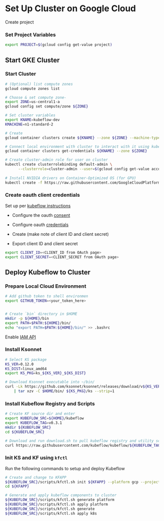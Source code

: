 # Set Up Cluster on Google Cloud

Create project

### Set Project Variables

```bash
export PROJECT=$(gcloud config get-value project)
```

## Start GKE Cluster

### Start Cluster

```bash
# (Optional) list compute zones
gcloud compute zones list

# Choose & set compute zone-
export ZONE=us-central1-a
gcloud config set compute/zone ${ZONE}

# Set cluster variables
export KNAME=kubeflow-dev
KMACHINE=n1-standard-2

# Create
gcloud container clusters create ${KNAME} --zone ${ZONE} --machine-type ${KMACHINE}

# Connect local environment with cluster to interact with it using kubectl
gcloud container clusters get-credentials ${KNAME} --zone ${ZONE}

# Create cluster-admin role for user on cluster
kubectl create clusterrolebinding default-admin \
      --clusterrole=cluster-admin --user=$(gcloud config get-value account)
      
# Install NVIDIA drivers on Container-Optimized OS (for GPU)
kubectl create -f https://raw.githubusercontent.com/GoogleCloudPlatform/container-engine-accelerators/k8s-1.9/daemonset.yaml
```

### Create oauth client credentials

Set up per [kubeflow instructions](https://www.kubeflow.org/docs/started/getting-started-gke/)

- Configure the oauth [consent](https://console.cloud.google.com/apis/credentials/consent)

- Configure oauth [credentials](https://console.cloud.google.com/apis/credentials)

- Create (make note of client ID and client secret)

- Export client ID and client secret

```bash
export CLIENT_ID=<CLIENT_ID from OAuth page>
export CLIENT_SECRET=<CLIENT_SECRET from OAuth page>
```

## Deploy Kubeflow to Cluster

### Prepare Local Cloud Environment

```bash
# Add github token to shell environmen
export GITHUB_TOKEN=<your_token_here>


# Create `bin` directory in $HOME
mkdir -p ${HOME}/bin
export PATH=$PATH:${HOME}/bin/
echo "export PATH=$PATH:${HOME}/bin/" >> .bashrc
```

Enable [IAM API](https://console.developers.google.com/apis/api/iam.googleapis.com/overview)

### Install Ksonnet

```bash
# Select KS package
KS_VER=0.12.0
KS_DIST=linux_amd64
export KS_PKG=ks_${KS_VER}_${KS_DIST}

# Download Ksonnet executable into ~/bin/
curl -Lk https://github.com/ksonnet/ksonnet/releases/download/v${KS_VER}/${KS_PKG}.tar.gz \
	| tar xzv -C $HOME/bin/ ${KS_PKG}/ks --strip=1 
```

### Install Kubeflow Registry and Scripts

```bash
# Create KF source dir and enter
export KUBEFLOW_SRC=${HOME}/kubeflow
export KUBEFLOW_TAG=v0.3.1
mkdir ${KUBEFLOW_SRC}
cd ${KUBEFLOW_SRC}

# Download and run download.sh to pull kubeflow registry and utility scripts
curl https://raw.githubusercontent.com/kubeflow/kubeflow/${KUBEFLOW_TAG}/scripts/download.sh | bash

```

### Init KS and KF using `kfctl`

Run the following commands to setup and deploy Kubeflow

```bash
# Create and change to KFAPP
${KUBEFLOW_SRC}/scripts/kfctl.sh init ${KFAPP} --platform gcp --project ${PROJECT}
cd ${KFAPP}

# Generate and apply kubeflow components to cluster
${KUBEFLOW_SRC}/scripts/kfctl.sh generate platform
${KUBEFLOW_SRC}/scripts/kfctl.sh apply platform
${KUBEFLOW_SRC}/scripts/kfctl.sh generate 
${KUBEFLOW_SRC}/scripts/kfctl.sh apply k8s
```